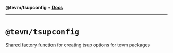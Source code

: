 **@tevm/tsupconfig** • [**Docs**](globals.md)

***

# `@tevm/tsupconfig`

[Shared factory function](./createTsupOptions.js) for creating tsup options for tevm packages
